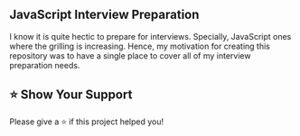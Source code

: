 ## JavaScript Interview Preparation

I know it is quite hectic to prepare for interviews. Specially, JavaScript ones where the grilling is increasing. Hence, my motivation for creating this repository was to have a single place to cover all of my interview preparation needs.

## ⭐️ Show Your Support

Please give a ⭐️ if this project helped you!
